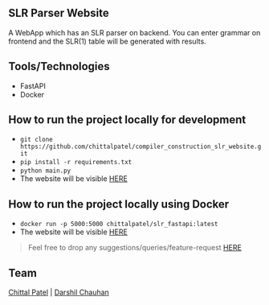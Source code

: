## SLR Parser Website
A WebApp which has an SLR parser on backend. You can enter grammar on frontend and the SLR(1) table will be generated with results.


## Tools/Technologies

- FastAPI
- Docker


## How to run the project locally for development

- `git clone https://github.com/chittalpatel/compiler_construction_slr_website.git`
- `pip install -r requirements.txt`
- `python main.py`
- The website will be visible [HERE](http://0.0.0.0:5000/)


## How to run the project locally using Docker

- `docker run -p 5000:5000 chittalpatel/slr_fastapi:latest`
- The website will be visible [HERE](http://0.0.0.0:5000/)



> Feel free to drop any suggestions/queries/feature-request [HERE](https://github.com/chittalpatel/compiler_construction_slr_website/issues)


## Team

[Chittal Patel](https://github.com/chittalpatel/) | [Darshil Chauhan]()
